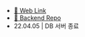 - [🔗 Web Link](https://friendly-shannon-fbae91.netlify.app/)
- [🔗 Backend Repo](https://github.com/hugehoo/Hospital-Playlist-back)
- 22.04.05 | DB 서버 종료
